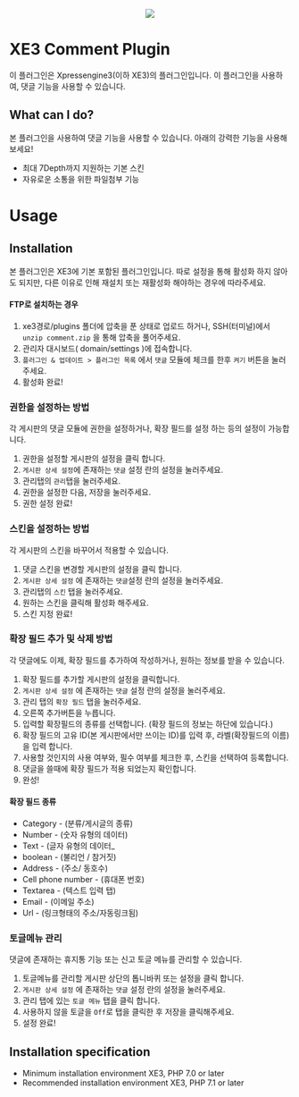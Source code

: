 <p align="center"> 
  <img src="https://raw.githubusercontent.com/xpressengine/plugin-comment/master/icon.png">
 </p>

# XE3 Comment Plugin
이 플러그인은 Xpressengine3(이하 XE3)의 플러그인입니다.
이 플러그인을 사용하여, 댓글 기능을 사용할 수 있습니다.


## What can I do?

본 플러그인을 사용하여 댓글 기능을 사용할 수 있습니다.
아래의 강력한 기능을 사용해보세요!

* 최대 7Depth까지 지원하는 기본 스킨
* 자유로운 소통을 위한 파일첨부 기능


# Usage

## Installation
본 플러그인은 XE3에 기본 포함된 플러그인입니다.
따로 설정을 통해 활성화 하지 않아도 되지만, 다른 이유로 인해 재설치 또는 재활성화 해야하는 경우에 따라주세요.

#### FTP로 설치하는 경우
1.  xe3경로/plugins 폴더에 압축을 푼 상태로 업로드 하거나, SSH(터미널)에서  `unzip comment.zip`  을 통해 압축을 풀어주세요.
2.  관리자 대시보드( domain/settings )에 접속합니다.
3.  `플러그인 & 업데이트 > 플러그인 목록`  에서  `댓글`  모듈에 체크를 한후  `켜기`  버튼을 눌러주세요.
4.  활성화 완료!


### 권한을 설정하는 방법
각 게시판의 댓글 모듈에 권한을 설정하거나, 확장 필드를 설정 하는 등의 설정이 가능합니다.

1. 권한을 설정할 게시판의 설정을 클릭 합니다.
2. ``게시판 상세 설정``에 존재하는 ``댓글`` 설정 란의 설정을 눌러주세요.
3. 관리탭의 ``관리``탭을 눌러주세요.
4. 권한을 설정한 다음, 저장을 눌러주세요.
5. 권한 설정 완료!

### 스킨을 설정하는 방법
각 게시판의 스킨을 바꾸어서 적용할 수 있습니다.
1. 댓글 스킨을 변경할 게시판의 설정을 클릭 합니다.
2. ``게시판 상세 설정`` 에 존재하는 ``댓글``설정 란의 설정을 눌러주세요.
3. 관리탭의 ``스킨`` 탭을 눌러주세요.
4. 원하는 스킨을 클릭해 활성화 해주세요.
5. 스킨 지정 완료!


### 확장 필드 추가 및 삭제 방법
각 댓글에도 이제, 확장 필드를 추가하여 작성하거나, 원하는 정보를 받을 수 있습니다.

1. 확장 필드를 추가할 게시판의 설정을 클릭합니다.
2. ``게시판 상세 설정`` 에 존재하는 ``댓글`` 설정 란의 설정을 눌러주세요.
3. 관리 탭의 ``확장 필드`` 탭을 눌러주세요.
4.  오른쪽 추가버튼을 누릅니다.
5.  입력할 확장필드의 종류를 선택합니다. (확장 필드의 정보는 하단에 있습니다.)
6.  확장 필드의 고유 ID(본 게시판에서만 쓰이는 ID)를 입력 후, 라벨(확장필드의 이름)을 입력 합니다.
7.  사용할 것인지의 사용 여부와, 필수 여부를 체크한 후, 스킨을 선택하여 등록합니다.
8.  댓글을 쓸때에 확장 필드가 적용 되었는지 확인합니다.
9.  완성!

#### 확장 필드 종류

-   Category - (분류/게시글의 종류)
-   Number - (숫자 유형의 데이터)
-   Text - (글자 유형의 데이터_
-   boolean - (불리언 / 참거짓)
-   Address - (주소/ 동호수)
-   Cell phone number - (휴대폰 번호)
-   Textarea - (텍스트 입력 탭)
-   Email - (이메일 주소)
-   Url - (링크형태의 주소/자동링크됨)

### 토글메뉴 관리

댓글에 존재하는 휴지통 기능 또는 신고 토글 메뉴를 관리할 수 있습니다.

1.  토글메뉴를 관리할 게시판 상단의 톱니바퀴 또는 설정을 클릭 합니다.
2. ``게시판 상세 설정`` 에 존재하는 ``댓글`` 설정 란의 설정을 눌러주세요.
3.  관리 탭에 있는  `토글 메뉴`  탭을 클릭 합니다.
4.  사용하지 않을 토글을  `Off`로 탭을 클릭한 후 저장을 클릭해주세요.
5.  설정 완료!


## Installation specification
* Minimum installation environment
   XE3, PHP 7.0 or later
* Recommended installation environment
   XE3, PHP 7.1 or later

